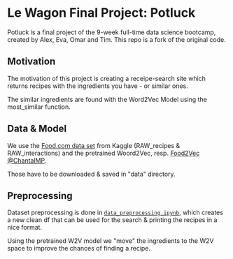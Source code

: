 # Le Wagon Final Project: Potluck

Potluck is a final project of the 9-week full-time data science bootcamp, created by Alex, Eva, Omar and Tim.
This repo is a fork of the original code.

## Motivation

The motivation of this project is creating a receipe-search site which returns recipes with the ingredients you have - or similar ones.

The similar ingredients are found with the Word2Vec Model using the most_similar function.

## Data & Model

We use the [Food.com data set](https://www.kaggle.com/datasets/shuyangli94/food-com-recipes-and-user-interactions) from Kaggle (RAW_recipes & RAW_interactions) and the pretrained Woord2Vec, resp. [Food2Vec @ChantalMP](https://github.com/ChantalMP/Exploiting-Food-Embeddings-for-Ingredient-Substitution).

Those have to be downloaded & saved in "data" directory.

## Preprocessing

Dataset preprocessing is done in [`data_preprocessing.ipynb`](./data_preprocessing.ipynb), which creates a new clean df that can be used for the search & printing the recipes in a nice format.

Using the pretrained W2V model we "move" the ingredients to the W2V space to improve the chances of finding a recipe.
